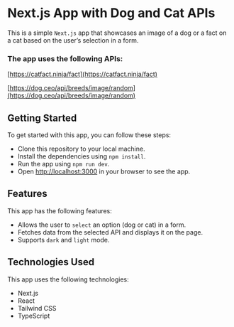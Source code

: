# Next.js App with Dog and Cat APIs
This is a simple `Next.js` app that showcases an image of a dog or a fact on a cat based on the user’s selection in a form. 

### The app uses the following APIs:

[https://catfact.ninja/fact](https://catfact.ninja/fact)

[https://dog.ceo/api/breeds/image/random](https://dog.ceo/api/breeds/image/random)

## Getting Started
To get started with this app, you can follow these steps:

- Clone this repository to your local machine.
- Install the dependencies using `npm install`.
- Run the app using `npm run dev`.
- Open [http://localhost:3000](http://localhost:3000) in your browser to see the app.

## Features
This app has the following features:

- Allows the user to `select` an option (dog or cat) in a form.
- Fetches data from the selected API and displays it on the page.
- Supports `dark` and `light` mode.

## Technologies Used
This app uses the following technologies:

- Next.js
- React
- Tailwind CSS
- TypeScript